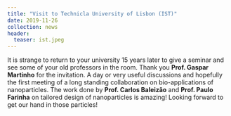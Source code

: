 ```yaml
---
title: "Visit to Technicla University of Lisbon (IST)"
date: 2019-11-26
collection: news
header:
  teaser: ist.jpeg
---
```


It is strange to return to your university 15 years later to give a seminar and see some of your old professors in the room. Thank you **Prof. Gaspar Martinho** for the invitation. A day or very useful discussions and hopefully the first meeting of a long standing collaboration on bio-applications of nanoparticles. The work done by **Prof. Carlos Baleizão** and **Prof. Paulo Farinha** on tailored design of nanoparticles is amazing! Looking forward to get our hand in those particles!
